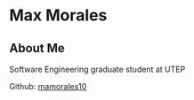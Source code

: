 # Max Morales

## About Me
Software Engineering graduate student at UTEP

Github: [mamorales10](https://github.com/mamorales10)
